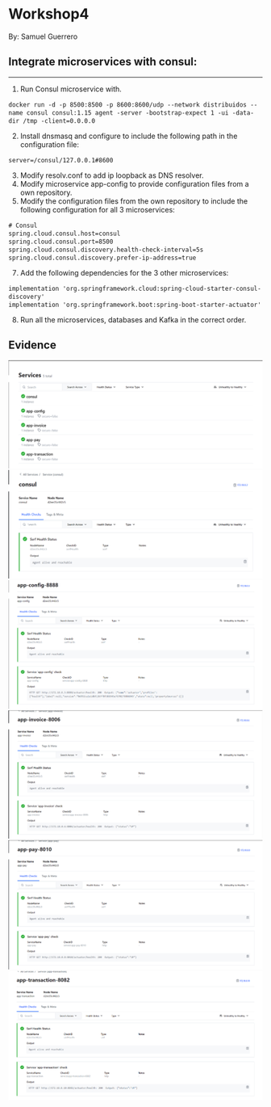 # Workshop4

By: Samuel Guerrero

## Integrate microservices with consul:

---

1. Run Consul microservice with.
```
docker run -d -p 8500:8500 -p 8600:8600/udp --network distribuidos --name consul consul:1.15 agent -server -bootstrap-expect 1 -ui -data-dir /tmp -client=0.0.0.0
```
2. Install dnsmasq and configure to include the following path in the configuration file:

```
server=/consul/127.0.0.1#8600
```

3. Modify resolv.conf to add ip loopback as DNS resolver.
4. Modify microservice app-config to provide configuration files from a own repository.
5. Modify the configuration files from the own repository to include the following configuration for all 3 microservices:
```
# Consul
spring.cloud.consul.host=consul
spring.cloud.consul.port=8500
spring.cloud.consul.discovery.health-check-interval=5s
spring.cloud.consul.discovery.prefer-ip-address=true
```
7. Add the following dependencies for the 3 other microservices:
```
implementation 'org.springframework.cloud:spring-cloud-starter-consul-discovery'
implementation 'org.springframework.boot:spring-boot-starter-actuator'
```
8. Run all the microservices, databases and Kafka in the correct order.

## Evidence

![Consul](/assets/todo.png)
![Consul](/assets/consul.png)
![Consul](/assets/config.png)
![Consul](/assets/invoice.png)
![Consul](/assets/pay.png)
![Consul](/assets/transaction.png)
